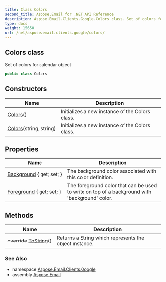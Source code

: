 ```yaml
---
title: Class Colors
second_title: Aspose.Email for .NET API Reference
description: Aspose.Email.Clients.Google.Colors class. Set of colors for calendar object
type: docs
weight: 15650
url: /net/aspose.email.clients.google/colors/
---
```

## Colors class

Set of colors for calendar object

```csharp
public class Colors
```

## Constructors

| Name | Description |
| --- | --- |
| [Colors](colors/#constructor)() | Initializes a new instance of the Colors class. |
| [Colors](colors/#constructor_1)(string, string) | Initializes a new instance of the Colors class. |

## Properties

| Name | Description |
| --- | --- |
| [Background](../../aspose.email.clients.google/colors/background/) { get; set; } | The background color associated with this color definition. |
| [Foreground](../../aspose.email.clients.google/colors/foreground/) { get; set; } | The foreground color that can be used to write on top of a background with 'background' color. |

## Methods

| Name | Description |
| --- | --- |
| override [ToString](../../aspose.email.clients.google/colors/tostring/)() | Returns a String which represents the object instance. |

### See Also

* namespace [Aspose.Email.Clients.Google](../../aspose.email.clients.google/)
* assembly [Aspose.Email](../../)


